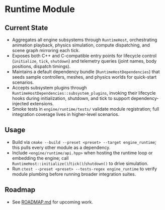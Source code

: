# Runtime Module

## Current State
- Aggregates all engine subsystems through `RuntimeHost`, orchestrating animation playback, physics simulation, compute dispatching, and scene graph mirroring each tick.
- Exposes both C++ and C-compatible entry points for lifecycle control (`initialize`, `tick`, `shutdown`) and telemetry queries (joint names, body positions, dispatch timings).
- Maintains a default dependency bundle (`RuntimeHostDependencies`) that seeds sample controllers, meshes, and physics worlds for quick-start scenarios.
- Accepts subsystem plugins through `RuntimeHostDependencies::subsystem_plugins`, invoking their lifecycle hooks during initialization, shutdown, and tick to support dependency-injected extensions.
- Smoke tests in `engine/runtime/tests/` validate module registration; full integration coverage lives in higher-level scenarios.

## Usage
- Build via `cmake --build --preset <preset> --target engine_runtime`; this pulls every other module as a dependency.
- Include `<engine/runtime/api.hpp>` when hosting the runtime loop or embedding the engine; call `RuntimeHost::initialize()`/`tick()`/`shutdown()` to drive simulation.
- Run `ctest --preset <preset> --tests-regex engine_runtime` to verify module plumbing before running broader integration suites.

## Roadmap
- See [ROADMAP.md](ROADMAP.md) for upcoming work.
